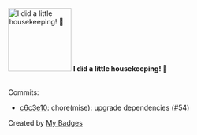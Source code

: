 <img src="https://my-badges.github.io/my-badges/chore-commit.png" alt="I did a little housekeeping! 🧹" title="I did a little housekeeping! 🧹" width="128">
<strong>I did a little housekeeping! 🧹</strong>
<br><br>

Commits:

- <a href="https://github.com/j0sh3rs/home-ops/commit/c6c3e10d250ee4abe7401030a94b0c327b83d92b">c6c3e10</a>: chore(mise): upgrade dependencies (#54)


Created by <a href="https://github.com/my-badges/my-badges">My Badges</a>